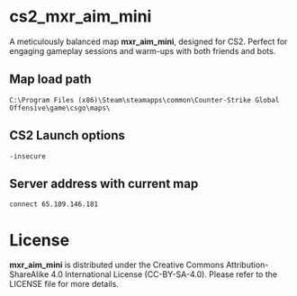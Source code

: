 # cs2_mxr_aim_mini
A meticulously balanced map **mxr_aim_mini**, designed for CS2. Perfect for engaging gameplay sessions and warm-ups with both friends and bots.

## Map load path
```C:\Program Files (x86)\Steam\steamapps\common\Counter-Strike Global Offensive\game\csgo\maps\```

## CS2 Launch options
```-insecure```

## Server address with current map
```connect 65.109.146.181```

# License
**mxr_aim_mini** is distributed under the Creative Commons Attribution-ShareAlike 4.0 International License (CC-BY-SA-4.0).
Please refer to the LICENSE file for more details.
